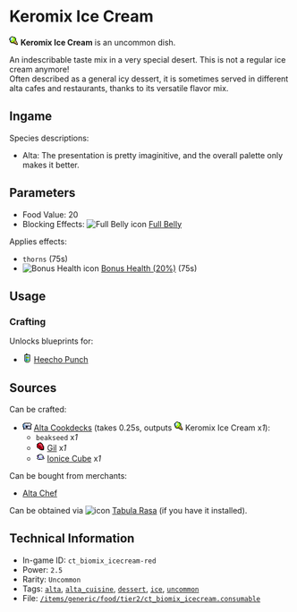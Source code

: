 # Keromix Ice Cream

<img src="https://raw.githubusercontent.com/Ceterai/Enternia/main/items/generic/food/tier2/ct_biomix_icecream.png" alt="Keromix Ice Cream icon" loading="lazy" height="16px" width="auto" /> **Keromix Ice Cream** is an uncommon dish.

An indescribable taste mix in a very special desert. This is not a regular ice cream anymore!  
Often described as a general icy dessert, it is sometimes served in different alta cafes and restaurants, thanks to its versatile flavor mix.

## Ingame

Species descriptions:

- Alta: The presentation is pretty imaginitive, and the overall palette only makes it better.

## Parameters

- Food Value: 20
- Blocking Effects: <img src="https://starbounder.org/mediawiki/images/6/60/Status_Well_Fed.png" alt="Full Belly icon" loading="lazy" height="16px" width="16px" /> [Full Belly](https://starbounder.org/Full_Belly)

Applies effects:

- `thorns` (75s)
- <img src="https://starbounder.org/mediawiki/images/thumb/1/16/Status_Health_Boost.png/48px-Status_Health_Boost.png" alt="Bonus Health icon" loading="lazy" height="16px" width="16px" /> [Bonus Health (20%)](https://starbounder.org/Status_Effects#Stat_Boosts) (75s)

## Usage

### Crafting

Unlocks blueprints for:

- <img src="https://raw.githubusercontent.com/Ceterai/Enternia/main/items/generic/food/tier3/ct_heecho_punch.png" alt="Heecho Punch icon" loading="lazy" height="16px" width="auto" /> [Heecho Punch](https://ceterai.github.io/MyEnternia/Wiki/HeechoPunch)

## Sources

Can be crafted:

- ![ ](https://raw.githubusercontent.com/Ceterai/Enternia/main/objects/alta/cooking/cookdecks/icon.png) [Alta Cookdecks](https://ceterai.github.io/MyEnternia/Wiki/AltaCookdecks) (takes 0.25s, outputs <img src="https://raw.githubusercontent.com/Ceterai/Enternia/main/items/generic/food/tier2/ct_biomix_icecream.png" alt="Keromix Ice Cream icon" loading="lazy" height="16px" width="auto" /> Keromix Ice Cream x*1*):
  - `beakseed` x*1*
  - <img src="https://raw.githubusercontent.com/Ceterai/Enternia/main/items/generic/produce/ct_gil.png" alt="Gil icon" loading="lazy" height="16px" width="auto" /> [Gil](https://ceterai.github.io/MyEnternia/Wiki/Gil) x*1*
  - <img src="https://raw.githubusercontent.com/Ceterai/Enternia/main/items/generic/food/other/ct_ionice_cube.png" alt="Ionice Cube icon" loading="lazy" height="16px" width="auto" /> [Ionice Cube](https://ceterai.github.io/MyEnternia/Wiki/IoniceCube) x*1*

Can be bought from merchants:

- [Alta Chef](https://ceterai.github.io/MyEnternia/Wiki/AltaChef)

Can be obtained via <img src="https://steamuserimages-a.akamaihd.net/ugc/263843960696222713/3EC9A7C005541F7D577EBCB8C5736B4EFC9973D6/" alt="icon" width="8" height="12"/> [Tabula Rasa](https://community.playstarbound.com/resources/the-tabula-rasa.3222/) (if you have it installed).

## Technical Information

- In-game ID: `ct_biomix_icecream-red`
- Power: `2.5`
- Rarity: `Uncommon`
- Tags: [`alta`](https://ceterai.github.io/MyEnternia/Wiki/Tags/Alta), [`alta_cuisine`](https://ceterai.github.io/MyEnternia/Wiki/Tags/AltaCuisine), [`dessert`](https://ceterai.github.io/MyEnternia/Wiki/Tags/Dessert), [`ice`](https://ceterai.github.io/MyEnternia/Wiki/Tags/Ice), [`uncommon`](https://ceterai.github.io/MyEnternia/Wiki/Tags/Uncommon)
- File: [`/items/generic/food/tier2/ct_biomix_icecream.consumable`](https://github.com/Ceterai/Enternia/blob/main/items/generic/food/tier2/ct_biomix_icecream.consumable)
